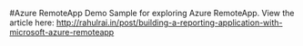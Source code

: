 #Azure RemoteApp Demo
Sample for exploring Azure RemoteApp. View the article here: http://rahulrai.in/post/building-a-reporting-application-with-microsoft-azure-remoteapp